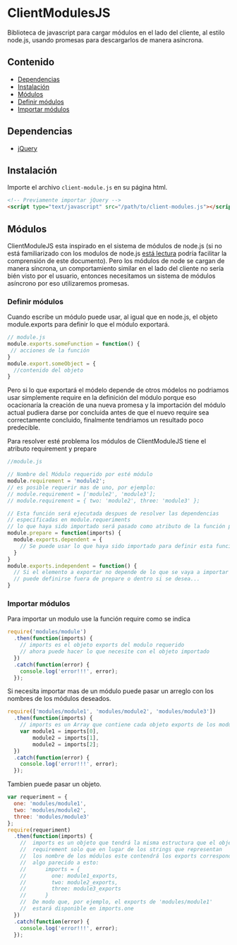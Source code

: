 # ClientModulesJS

Biblioteca de javascript para cargar módulos en el lado del cliente,
al estilo node.js, usando promesas para descargarlos de manera asíncrona.

## Contenido
* [Dependencias](#dependencies)
* [Instalación](#install)
* [Módulos](#modules)
 * [Definir módulos](#modules-define)
 * [Importar módulos](#modules-require)

<a name="dependencies"></a>
## Dependencias

  * [jQuery](https://jquery.com/)

<a name="install"></a>
## Instalación

Importe el archivo ``client-module.js`` en su página html.

```html
<!-- Previamente importar jQuery -->
<script type="text/javascript" src="/path/to/client-modules.js"></script>
```

<a name="modules"></a>
## Módulos

ClientModuleJS
esta inspirado en el sistema de módulos de node.js
(si no está familiarizado con los modulos de node.js
[está lectura](https://nodejs.org/api/modules.html)
podría facilitar la comprensión de este documento).
Pero los módulos de node se cargan de manera síncrona,
un comportamiento similar en el lado del cliente
no sería bién visto por el usuario,
entonces necesitamos un sistema de módulos asíncrono
por eso utilizaremos promesas.

<a name="modules-define"></a>
### Definir módulos

Cuando escribe un módulo puede usar, al igual que en node.js,
el objeto module.exports para definir
lo que el módulo exportará.

```js
// module.js
module.exports.someFunction = function() {
 // acciones de la función
}
module.export.someObject = {
  //contenido del objeto
}
```

Pero si lo que exportará el módelo depende de otros módelos
no podriamos usar simplemente require en la definición del módulo porque eso
ocacionaría la creación de una nueva promesa y la importación
del módulo actual pudiera darse por concluida antes de que el nuevo require sea
correctamente concluido,
finalmente tendriamos un resultado poco predecible.

Para resolver esté problema los módulos de ClientModuleJS tiene el atributo
requirement y prepare

```js
//module.js

// Nombre del Módulo requerido por esté módulo
module.requirement = 'module2';
// es posible requerir mas de uno, por ejemplo:
// module.requirement = ['module2', 'module3'];
// module.requirement = { two: 'module2', three: 'module3' };

// Esta función será ejecutada despues de resolver las dependencias
// especificadas en module.requeriments
// lo que haya sido importado será pasado como atributo de la función prepare
module.prepare = function(imports) {
  module.exports.dependent = {
    // Se puede usar lo que haya sido importado para definir esta función
  }
}
module.exports.independent = function() {
  // Si el elemento a exportar no depende de lo que se vaya a importar
  // puede definirse fuera de prepare o dentro si se desea...
}
```

### Importar módulos<a name="modules-require"></a>

Para importar un modulo use la función require como se indica
```js
require('modules/module')
  .then(function(imports) {
    // imports es el objeto exports del modulo requerido
    // ahora puede hacer lo que necesite con el objeto importado
  })
  .catch(function(error) {
    console.log('error!!!', error);
  });
```

Si necesita importar mas de un módulo puede pasar un arreglo con los nombres
de los módulos deseados.

```js
require(['modules/module1', 'modules/module2', 'modules/module3'])
  .then(function(imports) {
    // imports es un Array que contiene cada objeto exports de los modulos requeridos
    var module1 = imports[0],
        module2 = imports[1],
        module2 = imports[2];
  })
  .catch(function(error) {
    console.log('error!!!', error);
  });
```

Tambien puede pasar un objeto.

```js
var requeriment = {
  one: 'modules/module1',
  two: 'modules/module2',
  three: 'modules/module3'
};
require(requeriment)
  .then(function(imports) {
    //  imports es un objeto que tendrá la misma estructura que el objeto
    //  requirement solo que en lugar de los strings que representan
    //  los nombre de los módulos este contendrá los exports correspondientes.
    //  algo parecido a esto:
    //      imports = {
    //        one: module1_exports,
    //        two: module2_exports,
    //        three: module3_exports
    //      }
    //  De modo que, por ejemplo, el exports de 'modules/module1'
    //  estará disponible en imports.one
  })
  .catch(function(error) {
    console.log('error!!!', error);
  });
```
